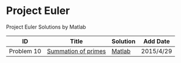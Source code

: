 Project Euler
========

Project Euler Solutions by Matlab

| ID | Title | Solution | Add Date |
| -- | ----- | -------- | -------- |
|Problem 10|[Summation of primes](https://projecteuler.net/problem=10/)|[Matlab](.Matlab/Summation_of_primes.m)|2015/4/29|